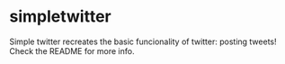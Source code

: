# simpletwitter
Simple twitter recreates the basic funcionality of twitter: posting tweets! Check the README for more info. 
